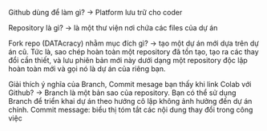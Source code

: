 Github dùng để làm gì?
-> Platform lưu trữ cho coder

Repository là gì?
-> là một thư viện nơi chứa các files của dự án

Fork repo (DATAcracy) nhằm mục đích gì?
-> tạo một dự án mới dựa trên dự án cũ. Tức là, sao chép hoàn toàn một repository đã tồn tạo, tạo ra các thay đổi cần thiết, và lưu phiên bản mới này dưới dạng một repository độc lập hoàn toàn mới và gọi nó là dự án của riêng bạn.

Giải thích ý nghĩa của Branch, Commit mesage bạn thấy khi link Colab với Github?
-> Branch là một bản sao của repository. Bạn có thể sử dụng Branch để triển khai dự án theo hướng cô lập không ảnh hưởng đến dự án chính.
Commit message: biểu thị tóm tắt các nội dung thay đổi trong công việc
